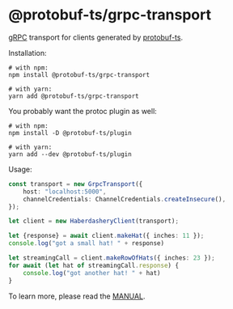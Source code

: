 @protobuf-ts/grpc-transport
===========================

[gRPC](https://grpc.io/) transport for clients generated by [protobuf-ts](https://github.com/timostamm/protobuf-ts/).

Installation:

```shell script
# with npm:
npm install @protobuf-ts/grpc-transport

# with yarn:
yarn add @protobuf-ts/grpc-transport
```


You probably want the protoc plugin as well: 
          
```shell script
# with npm:
npm install -D @protobuf-ts/plugin

# with yarn:
yarn add --dev @protobuf-ts/plugin
```
                       

Usage:
```typescript
const transport = new GrpcTransport({
    host: "localhost:5000",
    channelCredentials: ChannelCredentials.createInsecure(),
});

let client = new HaberdasheryClient(transport);

let {response} = await client.makeHat({ inches: 11 });
console.log("got a small hat! " + response)

let streamingCall = client.makeRowOfHats({ inches: 23 });
for await (let hat of streamingCall.response) {
    console.log("got another hat! " + hat)
}
```


To learn more, please read the [MANUAL](https://github.com/timostamm/protobuf-ts/blob/master/MANUAL.md#grpc-transport).   


